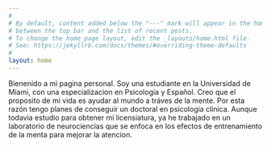 ```yaml
---
#
# By default, content added below the "---" mark will appear in the home page
# between the top bar and the list of recent posts.
# To change the home page layout, edit the _layouts/home.html file.
# See: https://jekyllrb.com/docs/themes/#overriding-theme-defaults
#
layout: home
---
```


Bienenido a mi pagina personal. Soy una estudiante en la Universidad de Miami, con una especializacion en Psicologia y Español. Creo que el proposito de mi vida es ayudar al mundo a tráves de la mente. Por esta razón tengo planes de conseguir un doctoral en psicologia clinica. Aunque todavia estudio para obtener mi licensiatura, ya he trabajado en un laboratorio de neurociencías que se enfoca en los efectos de entrenamiento de la menta para mejorar la atencion. 
